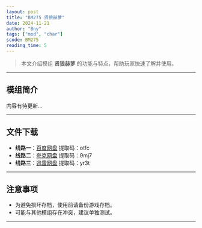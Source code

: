 ```yaml
---
layout: post
title: "BM275 贤狼赫萝"
date: 2024-11-21
author: "Bny"
tags: ["mod", "char"]
scode: BM275
reading_time: 5
---
```


> 本文介绍模组 **贤狼赫萝** 的功能与特点，帮助玩家快速了解并使用。

---

## 模组简介

内容有待更新...

---


## 文件下载
- **线路一**：[百度网盘](https://pan.baidu.com/s/1eB8Ri_CQxL0JsPvjkfVCZg?pwd=otfc)  提取码：otfc  
- **线路二**：[夸克网盘](https://pan.quark.cn/s/87f60f8280ac?pwd=9mj7)  提取码：9mj7  
- **线路三**：[迅雷网盘](https://pan.xunlei.com/s/VOCCbRljR7_eTnbaDSXDWn48A1?pwd=yr3t)  提取码：yr3t  

---

## 注意事项
- 为避免损坏存档，使用前请备份游戏存档。
- 可能与其他模组存在冲突，建议单独测试。

---

